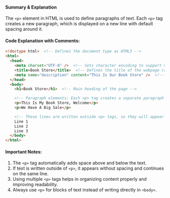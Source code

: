 #### **Summary & Explanation**

The `<p>` element in HTML is used to define paragraphs of text. Each `<p>` tag creates a new paragraph, which is displayed on a new line with default spacing around it.

#### **Code Explanation with Comments:**
```html
<!doctype html>  <!-- Defines the document type as HTML5 -->
<html>
  <head>
    <meta charset="UTF-8" />  <!-- Sets character encoding to support multiple languages -->
    <title>Book Store</title>  <!-- Defines the title of the webpage (appears in the browser tab) -->
    <meta name="description" content="This Is Our Book Store" />  <!-- Provides a short description for search engines -->
  </head>
  <body>
    <h1>Book Store</h1>  <!-- Main heading of the page -->

    <!-- Paragraph elements: Each <p> tag creates a separate paragraph -->
    <p>This Is My Book Store, Welcome</p>
    <p>We Have A Big Sale</p>

    <!-- These lines are written outside <p> tags, so they will appear on the same line -->
    Line 1
    Line 2
    Line 3
  </body>
</html>
```
#### **Important Notes:**

1. The `<p>` tag automatically adds space above and below the text.
2. If text is written outside of `<p>`, it appears without spacing and continues on the same line.
3. Using multiple `<p>` tags helps in organizing content properly and improving readability.
4. Always use `<p>` for blocks of text instead of writing directly in `<body>`.
